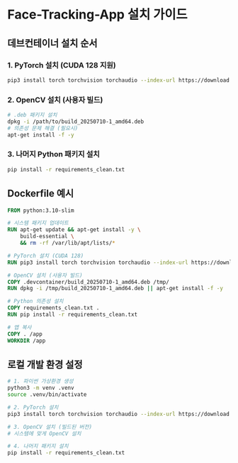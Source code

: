 # Face-Tracking-App 설치 가이드

## 데브컨테이너 설치 순서

### 1. PyTorch 설치 (CUDA 128 지원)
```bash
pip3 install torch torchvision torchaudio --index-url https://download.pytorch.org/whl/cu128
```

### 2. OpenCV 설치 (사용자 빌드)
```bash
# .deb 패키지 설치
dpkg -i /path/to/build_20250710-1_amd64.deb
# 의존성 문제 해결 (필요시)
apt-get install -f -y
```

### 3. 나머지 Python 패키지 설치
```bash
pip install -r requirements_clean.txt
```

## Dockerfile 예시

```dockerfile
FROM python:3.10-slim

# 시스템 패키지 업데이트
RUN apt-get update && apt-get install -y \
    build-essential \
    && rm -rf /var/lib/apt/lists/*

# PyTorch 설치 (CUDA 128)
RUN pip3 install torch torchvision torchaudio --index-url https://download.pytorch.org/whl/cu128

# OpenCV 설치 (사용자 빌드)
COPY .devcontainer/build_20250710-1_amd64.deb /tmp/
RUN dpkg -i /tmp/build_20250710-1_amd64.deb || apt-get install -f -y

# Python 의존성 설치
COPY requirements_clean.txt .
RUN pip install -r requirements_clean.txt

# 앱 복사
COPY . /app
WORKDIR /app
```

## 로컬 개발 환경 설정

```bash
# 1. 파이썬 가상환경 생성
python3 -m venv .venv
source .venv/bin/activate

# 2. PyTorch 설치
pip3 install torch torchvision torchaudio --index-url https://download.pytorch.org/whl/cu128

# 3. OpenCV 설치 (빌드된 버전)
# 시스템에 맞게 OpenCV 설치

# 4. 나머지 패키지 설치
pip install -r requirements_clean.txt
```